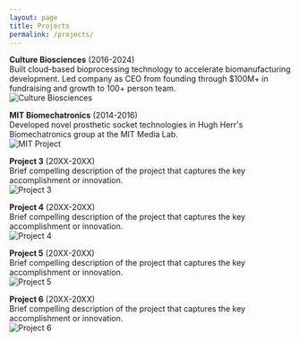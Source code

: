 ```yaml
---
layout: page
title: Projects
permalink: /projects/
---
```


**Culture Biosciences** (2016-2024)  
Built cloud-based bioprocessing technology to accelerate biomanufacturing development. Led company as CEO from founding through $100M+ in fundraising and growth to 100+ person team.  
![Culture Biosciences](https://images.unsplash.com/photo-1532187863486-abf9dbad1b69?w=800&h=400&fit=crop)

**MIT Biomechatronics** (2014-2016)  
Developed novel prosthetic socket technologies in Hugh Herr's Biomechatronics group at the MIT Media Lab.  
![MIT Project](https://images.unsplash.com/photo-1530973428-5bf2db2e4d71?w=800&h=400&fit=crop)

**Project 3** (20XX-20XX)  
Brief compelling description of the project that captures the key accomplishment or innovation.  
![Project 3](https://images.unsplash.com/photo-1581093458791-9f3c3900df4b?w=800&h=400&fit=crop)

**Project 4** (20XX-20XX)  
Brief compelling description of the project that captures the key accomplishment or innovation.  
![Project 4](https://images.unsplash.com/photo-1581094794329-c8112c4e5d44?w=800&h=400&fit=crop)

**Project 5** (20XX-20XX)  
Brief compelling description of the project that captures the key accomplishment or innovation.  
![Project 5](https://images.unsplash.com/photo-1532187863486-abf9dbad1b69?w=800&h=400&fit=crop)

**Project 6** (20XX-20XX)  
Brief compelling description of the project that captures the key accomplishment or innovation.  
![Project 6](https://images.unsplash.com/photo-1581093588401-fdd3915c912f?w=800&h=400&fit=crop) 
